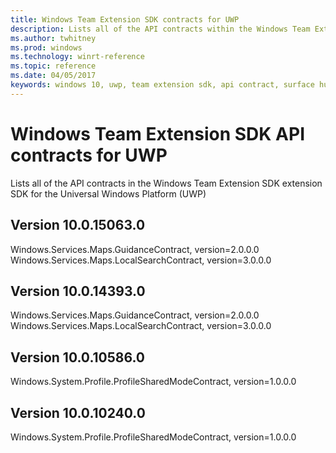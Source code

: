 ```yaml
---
title: Windows Team Extension SDK contracts for UWP
description: Lists all of the API contracts within the Windows Team Extension SDK contracts for the Universal Windows Platform.
ms.author: twhitney
ms.prod: windows
ms.technology: winrt-reference
ms.topic: reference
ms.date: 04/05/2017
keywords: windows 10, uwp, team extension sdk, api contract, surface hub
---
```

# Windows Team Extension SDK API contracts for UWP

Lists all of the API contracts in the Windows Team Extension SDK extension SDK for the Universal Windows Platform (UWP)

## Version 10.0.15063.0

Windows.Services.Maps.GuidanceContract, version=2.0.0.0
Windows.Services.Maps.LocalSearchContract, version=3.0.0.0

## Version 10.0.14393.0

Windows.Services.Maps.GuidanceContract, version=2.0.0.0
Windows.Services.Maps.LocalSearchContract, version=3.0.0.0

## Version 10.0.10586.0

Windows.System.Profile.ProfileSharedModeContract, version=1.0.0.0

## Version 10.0.10240.0

Windows.System.Profile.ProfileSharedModeContract, version=1.0.0.0
